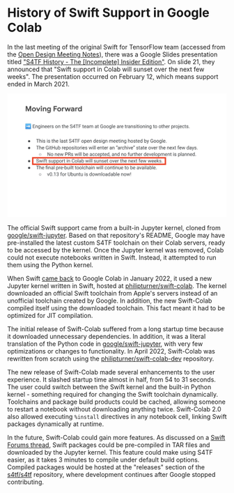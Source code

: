 # History of Swift Support in Google Colab

In the last meeting of the original Swift for TensorFlow team (accessed from the [Open Design Meeting Notes](https://docs.google.com/document/d/1Fm56p5rV1t2Euh6WLtBFKGqI43ozC3EIjReyLk-LCLU/edit)), there was a Google Slides presentation titled ["S4TF History - The [Incomplete] Insider Edition"](https://drive.google.com/file/d/1vxSIRq7KEmrFNAV_E0Wr7Pivn728Wcvs/view). On slide 21, they announced that "Swift support in Colab will sunset over the next few weeks". The presentation occurred on February 12, which means support ended in March 2021.


![Screenshot of the last official S4TF presentation, highlighting the statement indicating an end to Swift support on Colab](./ColabSupportSunsets.png)

The official Swift support came from a built-in Jupyter kernel, cloned from [google/swift-jupyter](https://github.com/google/swift-jupyter). Based on that repository's README, Google may have pre-installed the latest custom S4TF toolchain on their Colab servers, ready to be accessed by the kernel. Once the Jupyter kernel was removed, Colab could not execute notebooks written in Swift. Instead, it attempted to run them using the Python kernel.

When Swift [came back](https://forums.swift.org/t/swift-for-tensorflow-resurrection-swift-running-on-colab-again/54158) to Google Colab in January 2022, it used a new Jupyter kernel written in Swift, hosted at [philipturner/swift-colab](https://github.com/philipturner/swift-colab). The kernel downloaded an official Swift toolchain from Apple's servers instead of an unofficial toolchain created by Google. In addition, the new Swift-Colab compiled itself using the downloaded toolchain. This fact meant it had to be optimized for JIT compilation.

The initial release of Swift-Colab suffered from a long startup time because it downloaded unnecessary dependencies. In addition, it was a literal translation of the Python code in [google/swift-jupyter](https://github.com/google/swift-jupyter), with very few optimizations or changes to functionality. In April 2022, Swift-Colab was rewritten from scratch using the [philipturner/swift-colab-dev](https://github.com/philipturner/swift-colab-dev) repository.

The new release of Swift-Colab made several enhancements to the user experience. It slashed startup time almost in half, from 54 to 31 seconds. The user could switch between the Swift kernel and the built-in Python kernel - something required for changing the Swift toolchain dynamically. Toolchains and package build products could be cached, allowing someone to restart a notebook without downloading anything twice. Swift-Colab 2.0 also allowed executing `%install` directives in any notebook cell, linking Swift packages dynamically at runtime.

In the future, Swift-Colab could gain more features. As discussed on a [Swift Forums thread](https://forums.swift.org/t/violet-python-vm-written-in-swift/56945/7), Swift packages could be pre-compiled in TAR files and downloaded by the Jupyter kernel. This feature could make using S4TF easier, as it takes 3 minutes to compile under default build options. Compiled packages would be hosted at the "releases" section of the [s4tf/s4tf](https://github.com/s4tf/s4tf) repository, where development continues after Google stopped contributing.
